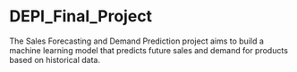 # DEPI_Final_Project
The Sales Forecasting and Demand Prediction project aims to build a machine learning model that predicts future sales and demand for products based on historical data.
